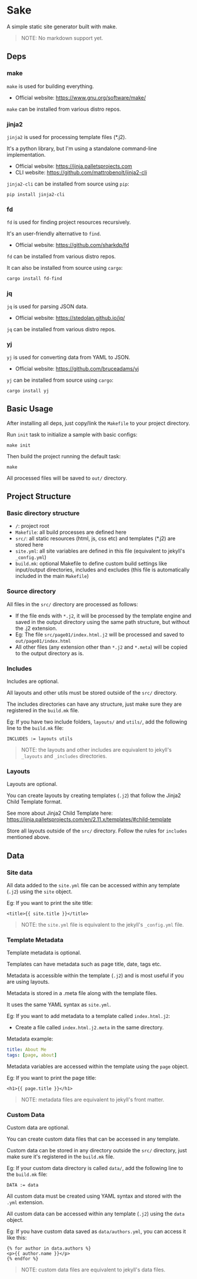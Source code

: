 # Sake

A simple static site generator built with make.

>NOTE: No markdown support yet.

## Deps

### make
`make` is used for building everything.
- Official website: https://www.gnu.org/software/make/

`make` can be installed from various distro repos.

### jinja2
`jinja2` is used for processing template files (*.j2).

It's a python library, but I'm using a standalone command-line implementation.
- Official website: https://jinja.palletsprojects.com
- CLI website: https://github.com/mattrobenolt/jinja2-cli

`jinja2-cli` can be installed from source using `pip`:
```shell
pip install jinja2-cli
```

### fd
`fd` is used for finding project resources recursively.

It's an user-friendly alternative to `find`.
- Official website: https://github.com/sharkdp/fd

`fd` can be installed from various distro repos.

It can also be installed from source using `cargo`:
```shell
cargo install fd-find
```

### jq
`jq` is used for parsing JSON data.
- Official website: https://stedolan.github.io/jq/

`jq` can be installed from various distro repos.

### yj
`yj` is used for converting data from YAML to JSON.
- Official website: https://github.com/bruceadams/yj

`yj` can be installed from source using `cargo`:
```shell
cargo install yj
```

## Basic Usage

After installing all deps, just copy/link the `Makefile` to your project directory.

Run `init` task to initialize a sample with basic configs:
```shell
make init
```

Then build the project running the default task:
```shell
make
```

All processed files will be saved to `out/` directory.

## Project Structure

### Basic directory structure

- `/`: project root
 - `Makefile`: all build processes are defined here
 - `src/`: all static resources (html, js, css etc) and templates (*.j2) are stored here
 - `site.yml`: all site variables are defined in this file (equivalent to jekyll's `_config.yml`)
 - `build.mk`: optional Makefile to define custom build settings like input/output directories, includes and excludes (this file is automatically included in the main `Makefile`)

### Source directory

All files in the `src/` directory are processed as follows:
- If the file ends with `*.j2`, it will be processed by the template engine and saved in the output directory using the same path structure, but without the .j2 extension.
 - Eg: The file `src/page01/index.html.j2` will be processed and saved to `out/page01/index.html`
- All other files (any extension other than `*.j2` and `*.meta`) will be copied to the output directory as is.

### Includes

Includes are optional.

All layouts and other utils must be stored outside of the `src/` directory.

The includes directories can have any structure, just make sure they are registered in the `build.mk` file.

Eg: If you have two include folders, `layouts/` and `utils/`, add the following line to the `build.mk` file:
```make
INCLUDES := layouts utils
```

>NOTE: the layouts and other includes are equivalent to jekyll's `_layouts` and `_includes` directories.

### Layouts

Layouts are optional.

You can create layouts by creating templates (`.j2`) that follow the Jinja2 Child Template format.

See more about Jinja2 Child Template here: https://jinja.palletsprojects.com/en/2.11.x/templates/#child-template

Store all layouts outside of the `src/` directory. Follow the rules for `includes` mentioned above.

## Data

### Site data

All data added to the `site.yml` file can be accessed within any template (`.j2`) using the `site` object.

Eg: If you want to print the site title:
```jinja2
<title>{{ site.title }}</title>
```

>NOTE: the `site.yml` file is equivalent to the jekyll's `_config.yml` file.

### Template Metadata

Template metadata is optional.

Templates can have metadata such as page title, date, tags etc.

Metadata is accessible within the template (`.j2`) and is most useful if you are using layouts.

Metadata is stored in a .meta file along with the template files.

It uses the same YAML syntax as `site.yml`.

Eg: If you want to add metadata to a template called `index.html.j2`:
- Create a file called `index.html.j2.meta` in the same directory.

Metadata example:

```yaml
title: About Me
tags: [page, about]
```

Metadata variables are accessed within the template using the `page` object.

Eg: If you want to print the page title:
```jinja2
<h1>{{ page.title }}</h1>
```

>NOTE: metadata files are equivalent to jekyll's front matter.

### Custom Data

Custom data are optional.

You can create custom data files that can be accessed in any template.

Custom data can be stored in any directory outside the `src/` directory, just make sure it's registered in the `build.mk` file.

Eg: If your custom data directory is called `data/`, add the following line to the `build.mk` file:
```make
DATA := data
```

All custom data must be created using YAML syntax and stored with the `.yml` extension.

All custom data can be accessed within any template (`.j2`) using the `data` object.

Eg: If you have custom data saved as `data/authors.yml`, you can access it like this:
```jinja2
{% for author in data.authors %}
<p>{{ author.name }}</p>
{% endfor %}
```
>NOTE: custom data files are equivalent to jekyll's data files.
